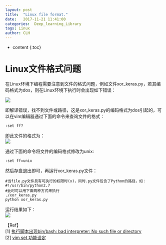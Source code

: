 ```yaml
---
layout: post
title:  "Linux file format."
date:   2017-11-21 11:41:00
categories:  Deep_learning_Library
tags: Linux
author: CLH
---
```


* content
{:toc}

# Linux文件格式问题 #
在Linux环境下编程需要注意到文件的格式问题，例如文件xor_keras.py，若其编码格式为dos，则在Linux环境下执行时会出现如下错误：    

![](https://i.imgur.com/uZA6wmO.png)    
   
即解译错误，找不到文件或路径，这是xor_keras.py的编码格式为dos引起的，可以在vim编辑器通过下面的命令来查询文件的格式：     

	:set ff?   

即此文件的格式为：      
![](https://i.imgur.com/j5C86jI.png) 
    
通过下面的命令将文件的编码格式修改为unix:     

	:set ff=unix      

然后存盘退出即可，再运行xor_keras.py文件：     

	#当file.py文件具有可执行的权限时(x)，同时.py文件包含了Python的路径，如：#!/usr/bin/python2.7
	#此时可以用下面两种方式来执行
	./xor_keras.py
	python xor_keras.py     

运行结果如下：     
![](https://i.imgur.com/e1GUson.png)      

【Ref】  
[1] [执行脚本出现bin/bash: bad interpreter: No such file or directory](http://blog.csdn.net/red10057/article/details/8051650)      
[2] [vim set 功能设定](http://blog.sina.com.cn/s/blog_7ae240850100x7ov.html)     
